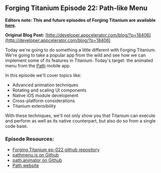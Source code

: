 ## Forging Titanium Episode 22: Path-like Menu**Editors note: This and future episodes of Forging Titanium are available [here](http://vimeopro.com/appcelerator/forging-titanium).****Original Blog Post:** [http://developer.appcelerator.com/blog/?p=18406](http://developer.appcelerator.com/blog/?p=18406)Today we're going to do something a little different with Forging Titanium. We're going to take a popular app from the wild and see how we can implement some of its features in Titanium. Today's target: the animated menu from the [Path](https://path.com/) mobile app.In this episode we'll cover topics like:* Advanced animation techniques* Rotating and scaling UI components* Native iOS module development* Cross-platform considerations* Titanium extensibilityWith these techniques, we'll not only show you that Titanium can execute and perform as well as its native counterpart, but also do so from a single code base. ### Episode Resources:* [Forging Titanium ep-022 github repository](https://github.com/appcelerator-developer-relations/Forging-Titanium/tree/master/ep-022)* [pathmenu.js on Github](https://github.com/tonylukasavage/pathmenu.js)* [path.animator on Github](https://github.com/tonylukasavage/path.animator)* [Path website](https://path.com/)